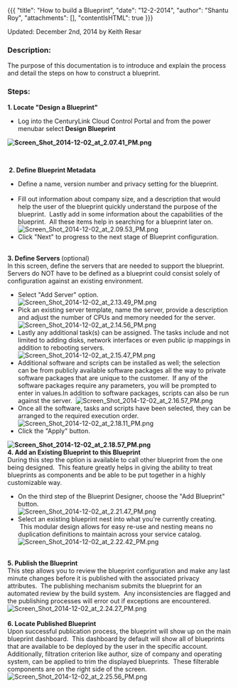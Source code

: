 {{{
  "title": "How to build a Blueprint",
  "date": "12-2-2014",
  "author": "Shantu Roy",
  "attachments": [],
  "contentIsHTML": true
}}}

<p>Updated: December 2nd, 2014 by Keith Resar</p>
<h3>Description:</h3>
<p>The purpose of this documentation is to introduce and explain the process and detail the steps on how to construct a blueprint.</p>
<h3>Steps:</h3>
<p><strong>1. Locate "Design a Blueprint"</strong>
</p>
<ul>
  <li>Log into the CenturyLink Cloud Control Portal and from the power menubar select&nbsp;<strong>Design Blueprint</strong>
  </li>
</ul>
<p><strong><img src="https://t3n.zendesk.com/attachments/token/BNUkB19Ag86QK32ZC95DqcTDc/?name=Screen+Shot+2014-12-02+at+2.07.41+PM.png" alt="Screen_Shot_2014-12-02_at_2.07.41_PM.png" /></strong>
</p>
<p><strong>&nbsp;</strong>
</p>
<p><strong>&nbsp;2. Define Blueprint Metadata</strong>
</p>
<ul>
  <li>Define a name, version number and privacy setting for the blueprint.
    <br />
    <br />
  </li>
  <li>Fill out information about company size, and a description that would help the user of the blueprint quickly understand the purpose of the blueprint.&nbsp; Lastly add in some information about the capabilities of the blueprint.&nbsp; All these items
    help in searching for a blueprint later on.
    <br /><img src="https://t3n.zendesk.com/attachments/token/aHB8ZMcVEbFuOopLnKr4BrnSY/?name=Screen+Shot+2014-12-02+at+2.09.53+PM.png" alt="Screen_Shot_2014-12-02_at_2.09.53_PM.png" />
  </li>
  <li>Click "Next" to progress to the next stage of Blueprint configuration.</li>
</ul>
<div><strong>&nbsp;</strong>
</div>
<div><strong>3. Define Servers </strong>(optional)</div>
<div>In this screen, define the servers that are needed to support the blueprint.&nbsp; Servers do NOT have to be defined as a blueprint could consist solely of configuration against an existing environment.</div>
<div>
  <ul>
    <li>Select "Add Server" option.
      <br /><img src="https://t3n.zendesk.com/attachments/token/UJIYmDbK3XteKdclSFr3TfqIc/?name=Screen+Shot+2014-12-02+at+2.13.49+PM.png" alt="Screen_Shot_2014-12-02_at_2.13.49_PM.png" />
    </li>
    <li>Pick an existing server template, name the server, provide a description and adjust the number of CPUs and memory needed for the server.
      <br /><img src="https://t3n.zendesk.com/attachments/token/EUR2r0qfw2oLMH9TpOebzIUWx/?name=Screen+Shot+2014-12-02+at+2.14.56+PM.png" alt="Screen_Shot_2014-12-02_at_2.14.56_PM.png" />
    </li>
    <li>Lastly any additional task(s) can be assigned. The tasks include and not limited to adding disks, network interfaces or even public ip mappings in addition to rebooting servers.&nbsp;
      <br /><img src="https://t3n.zendesk.com/attachments/token/VX7qBbETYXhdeYqYL7Hrpx5le/?name=Screen+Shot+2014-12-02+at+2.15.47+PM.png" alt="Screen_Shot_2014-12-02_at_2.15.47_PM.png" />
    </li>
    <li>Additional software and scripts can be installed as well; the selection can be from publicly available software packages all the way to private software packages that are unique to the customer.&nbsp; If any of the software packages require any parameters,
      you will be prompted to enter in values.In addition to software packages, scripts can also be run against the server. &nbsp;<img src="https://t3n.zendesk.com/attachments/token/WaFm6NAeFWw87X12iYpWooN7k/?name=Screen+Shot+2014-12-02+at+2.16.57+PM.png"
      alt="Screen_Shot_2014-12-02_at_2.16.57_PM.png" />
    </li>
    <li>Once all the software, tasks and scripts have been selected, they can be arranged to the required execution order.
      <br /><img src="https://t3n.zendesk.com/attachments/token/9acEOIZtuEW0HMWyw9gyDy55E/?name=Screen+Shot+2014-12-02+at+2.18.11+PM.png" alt="Screen_Shot_2014-12-02_at_2.18.11_PM.png" />
    </li>
    <li>Click the "Apply" button.</li>
  </ul>
  <div><strong><img src="https://t3n.zendesk.com/attachments/token/xwhtwQAgLGpqBopAaCotVs0KJ/?name=Screen+Shot+2014-12-02+at+2.18.57+PM.png" alt="Screen_Shot_2014-12-02_at_2.18.57_PM.png" /></strong>
  </div>
  <div></div>
  <div><strong>4. Add an Existing Blueprint to this Blueprint</strong>
  </div>
  <div>During this step the option is available to call other blueprint from the one being designed.&nbsp; This feature greatly helps in giving the ability to treat blueprints as components and be able to be put together in a highly customizable way.</div>
  <div>
    <ul>
      <li>On the third step of the Blueprint Designer, choose the "Add Blueprint" button.
        <br /><img src="https://t3n.zendesk.com/attachments/token/Mf07Cz4lA0q1qymCkDRDWLdaL/?name=Screen+Shot+2014-12-02+at+2.21.47+PM.png" alt="Screen_Shot_2014-12-02_at_2.21.47_PM.png" />
      </li>
      <li>Select an existing blueprint nest into what you're currently creating. &nbsp;This modular design allows for easy re-use and nesting means no duplication definitions to maintain across your service catalog.
        <br /><img src="https://t3n.zendesk.com/attachments/token/vVLVEuXFfd9UMdGXV70EWDCKw/?name=Screen+Shot+2014-12-02+at+2.22.42+PM.png" alt="Screen_Shot_2014-12-02_at_2.22.42_PM.png" />
      </li>
    </ul>
    <div><strong>&nbsp;</strong>
    </div>
    <div><strong>5. Publish the Blueprint</strong>
    </div>
    <div>This step allows you to review the blueprint configuration and make any last minute changes before it is published with the associated privacy attributes.&nbsp; The publishing mechanism submits the blueprint for an automated review by the build system.&nbsp;
      Any inconsistencies are flagged and the publishing processes will error out if exceptions are encountered.</div>
    <div><img src="https://t3n.zendesk.com/attachments/token/IdQTXrZERierunNjQWPtGjLZz/?name=Screen+Shot+2014-12-02+at+2.24.27+PM.png" alt="Screen_Shot_2014-12-02_at_2.24.27_PM.png" />
    </div>
    <div></div>
    <div><strong>&nbsp;</strong>
    </div>
    <div><strong>6. Locate Published Blueprint</strong>
    </div>
    <div>Upon successful publication process, the blueprint will show up on the main blueprint dashboard.&nbsp; This dashboard by default will show all of blueprints that are available to be deployed by the user in the specific account.&nbsp; Additionally,
      filtration criterion like author, size of company and operating system, can be applied to trim the displayed blueprints. &nbsp;These filterable components are on the right side of the screen.</div>
    <div><img src="https://t3n.zendesk.com/attachments/token/xNLLJRIY21vg5yEohMgkeYy22/?name=Screen+Shot+2014-12-02+at+2.25.56+PM.png" alt="Screen_Shot_2014-12-02_at_2.25.56_PM.png" />
    </div>
  </div>
</div>